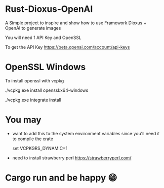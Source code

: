 # Rust-Dioxus-OpenAI
A Simple project to inspire and show how to use Framework Dioxus + OpenAI to generate images

You will need 1 API Key and OpenSSL

To get the API Key https://beta.openai.com/account/api-keys


# OpenSSL Windows 
To install openssl with vcpkg

./vcpkg.exe install openssl:x64-windows

./vcpkg.exe integrate install

# You may
- want to add this to the system environment variables since you'll need it to compile the crate

  set VCPKGRS_DYNAMIC=1

- need to install strawberry perl 
https://strawberryperl.com/

# Cargo run and be happy 😁
